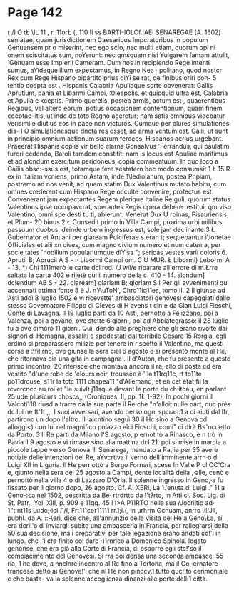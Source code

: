 # Page 142

r /I O tŁ \IL 11 , r. 11orŁ (, 110 Il ss BARTI-IOLOf.IAEI SENAREGAE [A. 1502) sen·atae, quam jurisdictionem Caesaribus Impcratoribus in populum Genuensem pr o miserint, nec ego scio, nec multi etiam, quorum opi ni onem sciscitatus sum, noYerunt: nec qmsquam nisi Yulgarem famam attulit, 'Genuam esse Imp erii Cameram. Dum nos in recipiendo Rege intenti sumus, aYideque illum expectamus, in Regno Nea · politano, quod nostcr Rex cum Rege Hispano bipartito prius diYi se rat, de finibus oriri con- 5 tentio coepta est . Hispanis Calabria Apuliaque sorte obvenerat: Gallis Aprutium, pania et Libarmi Campi, :0Ieapolis, et quicquid ultra est, Calabria et Apulia e xceptis. Primo querelis, postea armis, actum est , quaerentibus Regibus, vel altero eorum, potius occasionem contentionum, quam finem coeptae litis, ut inde de toto Regno ageretur; nam satis omnibus videbatur verisimile diutius eos in pace non victuros. Cumque per plures simulationes dis- I O simulationesque dncta res esset, ad arma ventum est. Galli, ut sunt in principio omnium actionum suarum feroces, Hispanos acrius urgebant. Praeerat Hispanis copiis vir bello clarns Gonsalvus 'Ferrandus, qui paulatim furori cedendo, Baroli tamdem constitit: nam is locus est Apuliae maritimus et ad alcndum exercitum peridoneus, copia commeatuum. In quo loco a Gallis obsc:-ssus est, totamque fere aestatern hoc modo consumsit 1 Ł 15 R ex in Italiam vcniens, primo Astam, inde 1\Iediolanum, postea Pnpiam, postremo ad nos venit, ad quem statim Dux Valentinus mutato habitu, cum omnes crederent cum Hispano Rege occulte convenire, profectus est. Convenerant jam expectantes Regem plerique Italiae Re guli, quorum status Valentinus ipse occupavcrat, sperantes Regis opera debere restituì; qm viso Valentino, omni spe desti tu ti, abierunt. Venerat Dux U rbinas, Pisauriensis, et Plum- 20 binus 2 Ł Consedit primo in Villa Campi, proxima urbi milibus passuum duobus, deinde urbem ingressus est, sole jam declinante 3 Ł Gubernator et Antiani per glaream Pulciferae s eran t; sequebantur ì\Ionetae Officiales et alii xn cives, cum magno civium numero et num caten·a, per socie tates 'nobilium populariumque diYisa "; sericas vestes varii coloris 6. Aprutii B; Aprucii A S - i· Libormi Campi om. C U MUR. Ł Libormi) Lebormi A - 13. *) Chi 1111merò le carte dcl rod. /J wil/e riparare all'errore di m.Łrre saltata la carta 402 e rijetè qui il numero della c. 410 - 14. alcndum] dclendum AB S - 22. glaream] glariam B; gloriam S I Per gli avvenimenti qui accennati ottima fonte 5 è J. n'AuToN', Chro11iq11es, tomo II. 2 Il giunse ad Asti addì 8 luglio 1502 e vi ricevette' ambasciatori genovesi capeggiati dallo stesso Governatore Filippo di Cleves di H avens t cin e da Gian Luigi Fieschi, Conte di Lavagna. Il 19 luglio partì da 10 Asti, pernottò a Felizzano, poi a Valenza, poi a gevano, ove stette 6 giorni, poi ad Abbiategrasso: il 28 luglio fu a ove dimorò 11 giorni. Qui, dendo alle preghiere che gli erano rivolte dai signori di Homagna, assaliti e spodestati dal terribile Cesare 15 Rorgia, egli ordinò si preparassero milizie per tenere in rispetto il Valentino, ma questi corse a :\fil:rno, ove giunse la sera ciel 6 agosto e si presentò mcnte al He, che ritornava eia una gita in campagna . Il d'Auton, rhe fu presente a questo primo incontro, 20 riferisce che montava ancora il ra,·allo di posta cd era vestito "d'une robe dc \'elours noir, troussée à ''la t11rq11c, rt to11te po11drcuse; s11r la tctc 1111 chapea11 "d'Allemand, et en cet état fil la rcvcrcncc au roi et "le suivlt j11sque devant le porte du ch:itcau, en parlant 25 ude plusicurs choscs,, (Croniques, II, pp. 1Ł;1-92). In pochi giorni il Valcnti110 riusd a trarre dalla sua parte il Re che "n'alloit nulle part, quc près dc lui ne ft'1t ,,. I suoi avversari, avendo perso ogni spcran:1.a di aiuti dal lfr, partirono un dopo l'altro. Il \'alcntino seguì 30 il Hc sino a Genova cd alloggi<) con lui nel magnifico pnlazzo elci Ficschi, comi" ci dirà B<'ncdetto da Porto. 3 li Re partì da Milano l'S agosto, p ernot tò a Rinasco, e n trò in Pavla il 9 agosto e vi rimase sino alla mattina dcl 21. poi si mise in marcia a piccole tappe verso Genova. Il Senarega, mandato a Pa,·ia per 35 avere notizie delle intenzioni del Re, aYvcrtiva il verno dell'imminente arrh·o di Luigi XII in Liguria. Il He pernottò a Borgo Fornari, scese In Valle P ol CC\'Cra e, giunto nella sera del 25 agosto a Campi, dente località della ,·alle, cenò e pernottò nella villa 4 o di Lazzaro D'Oria. Il solenne ingresso in Geno,·a fu fissato per il giorno dopo, 26 agosto. Cf. A. XERl, La 1.'enuta di Luigi .\" 11 a Geno-:Ła nel 1502, descritta da Be· rtrdrtto da !'t?rto, in Atti cl. Soc. Lig. di St. Patr., Yol. XIII, p. 909 e 11gg. 45 I I>A P11RTO nella sua /Jocrijtio ad· 1.'t:nt11s Ludo;·ici .\"/I, Frt111cor11111 rr.1;i.(, in urhrm Gcnuam, anrro .ll!Jll, pubhl. da A. ::-\eri, dice che, all'annunzio della visita del He a Geno\Ła, si era dcri!'o di inviargli subito una ambasceria in Francia, per rallegrarsi della 50 sua decisione, ma i preparativi per tale legazione erano andati co!'Ì in lungo. che !'i era finito col dare i11rnrico a Domenico Spinola. legato genonse, che era già alla Corte di Francia, di esporre egli stc!'so il compiacime nto dcl Genovesi. Si rra poi derisa una seconda ambasce· 55 ria, 1 he dove,·a nnclnre incontro al Re fino a Tortona, ma il Go,·ernatore francese detto ai Genove!'i che nl He non pinccv.1 tutto quc!'to cerimoniale e che basta- va la solenne accoglienza dinanzi alle porte dell:1 città.